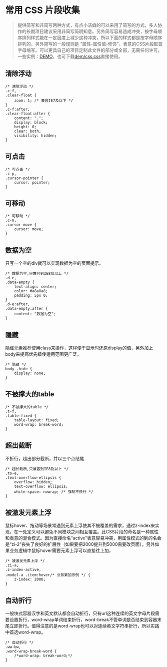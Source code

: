# 常用 CSS 片段收集

> 提供简写和非简写两种方式，有点小洁癖的可以采用了简写的方式，多人协作的长期项目建议采用非简写简明知意。另外简写容易造成冲突，按字母顺序排列样式能在一定层度上减少这种冲突，所以下面的样式都是按字母顺序排列的，另外简写的一般规则是 “属性-属性值-修饰”，表意的CSS片段取首字母缩写。可以更具自己的项目定制此文件的部分或全部，无需任何许可。一些实例：[DEMO](demo/demo.html)，也可下载[dem/css.css](demo/css.css)直接使用。

## 清除浮动

    /* 清除浮动 */
    .c-f,
    .clear-float {
        zoom: 1; /* 兼容IE7及以下 */
    }
    .c-f:after,
    .clear-float:after {
        content: ".";
        display: block;
        height: 0;
        clear: both;
        visibility: hidden;
    }

## 可点击
    
    /* 可点击 */
    .c-p,
    .cursor-pointer {
        cursor: pointer;
    }
## 可移动

    /* 可移动 */
    .c-m,
    .cursor-move {
        cursor: move;
    }    
    
## 数据为空
   
只写一个空的div就可以实现数据为空的页面提示。
    
    /* 数据为空,只兼容到IE8及以上 */
    .d-e,
    .data-empty {
        text-align: center;
        color: #a8a8a8;
        padding: 5px 0;
    }
    .d-e:after,
    .data-empty:after {
        content: "数据为空";
    }

## 隐藏

隐藏元素推荐使用class来操作，这样便于显示时还原display的值，另外加上body来提高优先级使适用范围更广泛。

    /* 隐藏 */
    body .hide {
        display: none;
    }
    
## 不被撑大的table

    /* 不被撑大的table */
    .t-f,
    .table-fixed {
        table-layout: fixed;
        word-wrap: break-word;
    }

## 超出截断

不折行，超出部分截断，并以三个点结尾

    /* 超长截断,只兼容到IE8及以上 */
    .to-e,
    .text-overflow-ellipsis {
        overflow: hidden;
        text-overflow: ellipsis;
        white-space: nowrap; /* 强制不换行 */
    }

## 被激发元素上浮

鼠标hover、拖动等场景常遇到元素上浮使其不被覆盖的需求，通过z-index来实现，在一处定义可以避免不同模块之间相互覆盖。此CSS片段的命名是一种属性和表意的混合模式。因为直接命名“active”表意容易冲突，用属性模式的到的名会是“zi-2”丧失了良好的扩展性（如果要把2000提升到5000需要改页面）。另外如果业务逻辑中鼠标hover需要元素上浮可以直接往上加，

    /* 被激发元素上浮 */
    .zi-a,
    .z-index-active,
    .model-a .item:hover/* 业务累加示例 */ {
        z-index: 2000;
    }
    
## 自动折行

一般块式容器汉字和英文默认都会自动折行，只有url这种连续的英文字母片段需要设置折行，word-wrap单词结束折行，word-break不管单词是否结束到容器末尾立即折行。值得注意的是word-wrap也可以对连续英文字符串折行，所以实践中首选word-wrap。
    
    /* 自动折行 */
    .ww-bw,
    .word-wrap-break-word {
        /*word-wrap: break-word;*/
    }
    